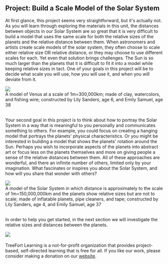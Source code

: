 <h2>Project: Build a Scale Model of the Solar System</h2>

<p>At first glance, this project seems very straightforward, but it's actually not. As you will learn through exploring the materials in this unit, the distances between objects in our Solar System are so great that it is very difficult to build a model that uses the same scale for both the relative sizes of the planets and the relative distance between them. When astronomers and artists create scale models of the solar system, they often choose to scale either relative size OR relative distance, or they may choose to use different scales for each. Yet even that solution brings challenges. The Sun is so much larger than the planets that it is difficult to fit it into a model while keeping relative sizes in tact. One of your goals in this project will be to decide what scale you will use, how you will use it, and when you will deviate from it.</p>

<img src="{{site.baseurl}}/img/venus.jpg">
<figcaption>A model of Venus at a scale of 1m=300,000km; made of clay, watercolors, and fishing wire; constructed by Lily Sanders, age 6, and Emily Samuel, age 38</figcaption>

<p><br>Your second goal in this project is to think about how to portray the Solar System in a way that is meaningful to you personally and communicates something to others. For example, you could focus on creating a hanging model that portrays the planets' physical characteristics. Or you might be interested in building a model that shows the planets' rotation around the Sun. Perhaps you wish to incorporate aspects of the planets into abstract art or focus less on the planets themselves and more on giving people a sense of the relative distances between them. All of these approaches are wonderful, and there an infinite number of others, limited only by your imagination. What fascinates or inspires you about the Solar System, and how will you share that wonder with others?</p>

<img src="{{site.baseurl}}/img/solarSystemHall.jpg">
<figcaption>A model of the Solar System in which distance is approximately to the scale of 1m=150,000,000km and the planets show relative sizes but are not to scale; made of inflatable planets, pipe cleaners, and tape; constructed by Lily Sanders, age 4, and Emily Samuel, age 37</figcaption>

<p><br>In order to help you get started, in the next section we will investigate the relative sizes and distances between the planets.</p>

<img src="{{site.baseurl}}/img/treeFortLogo.png" align="left">

<p><br><br>TreeFort Learning is a not-for-profit organization that provides project-based, self-directed learning that is free for all.  If you like our work, please consider making a donation on our <a href="http://www.treefortlearning.org">website</a>.</p>

